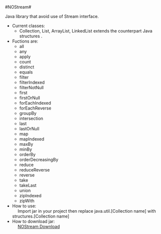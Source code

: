 #NOStream#

Java library that avoid use of Stream interface.

* Current classes: <br />
   * Collection, List, ArrayList, LinkedList extends the counterpart Java structures . <br />
* Fuctions are: <br />
   * all
   * any
   * apply
   * count
   * distinct
   * equals
   * filter
   * filterIndexed
   * filterNotNull
   * first
   * firstOrNull
   * forEachIndexed
   * forEachReverse
   * groupBy
   * intersection
   * last
   * lastOrNull
   * map
   * mapIndexed
   * maxBy
   * minBy
   * orderBy
   * orderDecreasingBy
   * reduce
   * reduceReverse
   * reverse
   * take
   * takeLast
   * union
   * zipIndexed
   * zipWith
* How to use: <br/>
&emsp;    Import jar in your project then replace java.util.[Collection name] with structures.[Collection name]
* How to download jar: <br/>
&emsp;  <a href="http://goo.gl/I2s5pb">NOStream Download </a>
